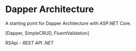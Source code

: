 # Dapper Architecture

A starting point for Dapper Architecture with ASP.NET Core.

[Dapper, SimpleCRUD, FluentValidation]

RSApi - *REST API .NET*

